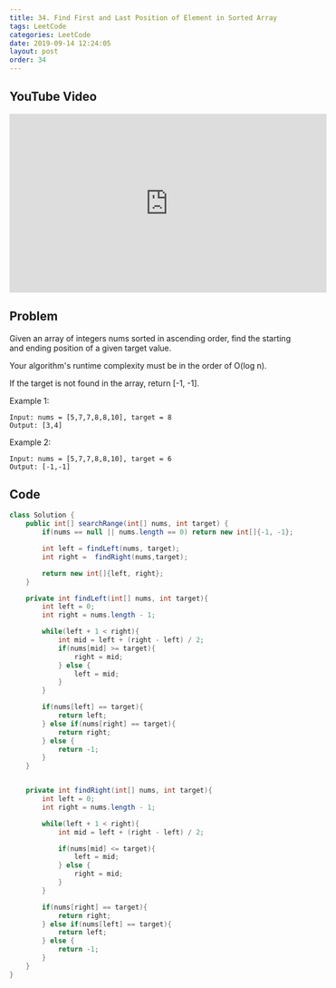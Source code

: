 ```yaml
---
title: 34. Find First and Last Position of Element in Sorted Array
tags: LeetCode
categories: LeetCode
date: 2019-09-14 12:24:05
layout: post
order: 34
---
```


## YouTube Video

<iframe width="560" height="315" src="https://www.youtube.com/embed/gPMed_tYRoQ" frameborder="0" allow="accelerometer; autoplay; encrypted-media; gyroscope; picture-in-picture" allowfullscreen></iframe>

## Problem

Given an array of integers nums sorted in ascending order, find the starting and ending position of a given target value.

Your algorithm's runtime complexity must be in the order of O(log n).

If the target is not found in the array, return [-1, -1].

Example 1:

```
Input: nums = [5,7,7,8,8,10], target = 8
Output: [3,4]
```

Example 2:

```
Input: nums = [5,7,7,8,8,10], target = 6
Output: [-1,-1]
```

## Code

```java
class Solution {
    public int[] searchRange(int[] nums, int target) {
        if(nums == null || nums.length == 0) return new int[]{-1, -1};

        int left = findLeft(nums, target);
        int right =  findRight(nums,target);

        return new int[]{left, right};
    }

    private int findLeft(int[] nums, int target){
        int left = 0;
        int right = nums.length - 1;

        while(left + 1 < right){
            int mid = left + (right - left) / 2;
            if(nums[mid] >= target){
                right = mid;
            } else {
                left = mid;
            }
        }

        if(nums[left] == target){
            return left;
        } else if(nums[right] == target){
            return right;
        } else {
            return -1;
        }
    }


    private int findRight(int[] nums, int target){
        int left = 0;
        int right = nums.length - 1;

        while(left + 1 < right){
            int mid = left + (right - left) / 2;

            if(nums[mid] <= target){
                left = mid;
            } else {
                right = mid;
            }
        }

        if(nums[right] == target){
            return right;
        } else if(nums[left] == target){
            return left;
        } else {
            return -1;
        }
    }
}
```
